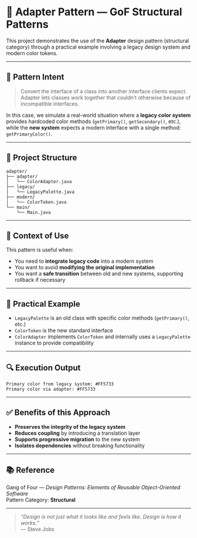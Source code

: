 # 🧩 Adapter Pattern — GoF Structural Patterns

This project demonstrates the use of the **Adapter** design pattern (structural category) through a practical example involving a legacy design system and modern color tokens.

---

## 📌 Pattern Intent

> Convert the interface of a class into another interface clients expect.  
> Adapter lets classes work together that couldn’t otherwise because of incompatible interfaces.

In this case, we simulate a real-world situation where a **legacy color system** provides hardcoded color methods (`getPrimary()`, `getSecondary()`, etc.), while the **new system** expects a modern interface with a single method: `getPrimaryColor()`.

---

## 🧱 Project Structure

```text
adapter/
├── adapter/
│   └── ColorAdapter.java
├── legacy/
│   └── LegacyPalette.java
├── modern/
│   └── ColorToken.java
└── main/
    └── Main.java
```

---

## 🧠 Context of Use

This pattern is useful when:

- You need to **integrate legacy code** into a modern system
- You want to avoid **modifying the original implementation**
- You want a **safe transition** between old and new systems, supporting rollback if necessary

---

## 🎯 Practical Example

- `LegacyPalette` is an old class with specific color methods (`getPrimary()`, etc.)
- `ColorToken` is the new standard interface
- `ColorAdapter` implements `ColorToken` and internally uses a `LegacyPalette` instance to provide compatibility

---

## 🔍 Execution Output

```text
Primary color from legacy system: #FF5733
Primary color via adapter: #FF5733
```

---

## ✅ Benefits of this Approach

- **Preserves the integrity of the legacy system**
- **Reduces coupling** by introducing a translation layer
- **Supports progressive migration** to the new system
- **Isolates dependencies** without breaking functionality

---

## 📚 Reference

Gang of Four — *Design Patterns: Elements of Reusable Object-Oriented Software*  
Pattern Category: **Structural**

---

> _“Design is not just what it looks like and feels like. Design is how it works.”_  
> — Steve Jobs

